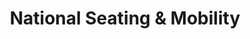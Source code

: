 ---
title: "National Seating & Mobility"
url: /charlottesville/national-seating-and-mobility/
shop: medical supply
---